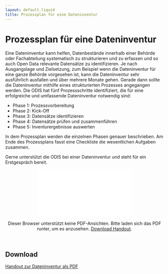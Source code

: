 ```yaml
---
layout: default.liquid
title: Prozessplan für eine Dateninventur
---
```


# Prozessplan für eine Dateninventur

Eine Dateninventur kann helfen, Datenbestände innerhalb einer Behörde oder Fachabteilung systematisch zu strukturieren und zu erfassen und so auch Open Data relevante Datensätze zu identifizieren. Je nach Ausgangslage und Zielsetzung, zum Beispiel wenn die Dateninventur für eine ganze Behörde vorgesehen ist, kann die Dateninventur sehr ausführlich ausfallen und über mehrere Monate gehen. Gerade dann sollte die Dateninventur mithilfe eines strukturierten Prozesses angegangen werden. Die ODIS hat fünf Prozessschritte identifiziert, die für eine erfolgreiche und umfassende Dateninventur notwendig sind:

-	Phase 1: Prozessvorbereitung
-	Phase 2: Kick-Off
-	Phase 3: Datensätze identifizieren
-	Phase 4: Datensätze prüfen und zusammenführen
-	Phase 5: Inventurergebnisse auswerten

In dem Prozessplan werden die einzelnen Phasen genauer beschrieben. Am Ende des Prozessplans fasst eine Checkliste die wesentlichen Aufgaben zusammen. 

Gerne unterstützt die ODIS bei einer Dateninventur und steht für ein Erstgespräch bereit.

<center>
  <object data="/assets/file-download/Handout_Dateninventur_august2022.pdf" type="application/pdf" class="pdf">
      <embed src="/assets/file-download/Handout_Dateninventur_august2022.pdf">
          <p>Dieser Browser unterstützt keine PDF-Ansichten. Bitte laden sich das PDF runter, um es anzusehen. <a href="/assets/file-download/Handout_Dateninventur_august2022.pdf">Download Handout</a>.</p>
  </object>
</center>
<br>

## Download

[Handout zur Dateninventur als PDF](/assets/file-download/Handout_Dateninventur_august2022.pdf)
